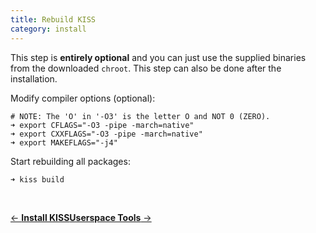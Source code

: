 ```yaml
---
title: Rebuild KISS
category: install
---
```


This step is **entirely optional** and you can just use the supplied binaries from the downloaded `chroot`. This step can also be done after the installation.

Modify compiler options (optional):

```
# NOTE: The 'O' in '-O3' is the letter O and NOT 0 (ZERO).
➜ export CFLAGS="-O3 -pipe -march=native"
➜ export CXXFLAGS="-O3 -pipe -march=native"
➜ export MAKEFLAGS="-j4"
```

Start rebuilding all packages:

```
➜ kiss build
```

<br>

[<- **Install KISS**](https://getkiss.org/install/install-kiss/)<span class=r>[**Userspace Tools** ->](https://getkiss.org/install/userspace-tools/)</span>
